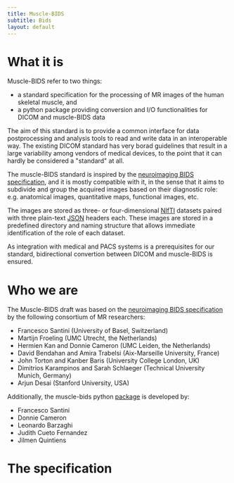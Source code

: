 ```yaml
---
title: Muscle-BIDS
subtitle: Bids
layout: default
---
```

# What it is
Muscle-BIDS refer to two things:

* a standard specification for the processing of MR images of the human skeletal muscle, and
* a python package providing conversion and I/O functionalities for DICOM and muscle-BIDS data

The aim of this standard is to provide a common interface for data postprocessing and analysis tools to read and write data in an interoperable way. The existing DICOM standard has very borad guidelines that result in a large variability among vendors of medical devices, to the point that it can hardly be considered a "standard" at all.

The muscle-BIDS standard is inspired by the [neuroimaging BIDS specification](https://bids.neuroimaging.io/), and it is mostly compatible with it, in the sense that it aims to subdivide and group the acquired images based on their diagnostic role: e.g. anatomical images, quantitative maps, functional images, etc.

The images are stored as three- or four-dimensional [NIfTI](https://nifti.nimh.nih.gov/) datasets paired with three plain-text [JSON](https://www.json.org/) headers each. These images are stored in a predefined directory and naming structure that allows immediate identification of the role of each dataset.

As integration with medical and PACS systems is a prerequisites for our standard, bidirectional convertion between DICOM and muscle-BIDS is ensured.

# Who we are
The Muscle-BIDS draft was based on the [neuroimaging BIDS specification](https://bids.neuroimaging.io/) by the following consortium of MR researchers:

* Francesco Santini (University of Basel, Switzerland)
* Martijn Froeling (UMC Utrecht, the Netherlands)
* Hermien Kan and Donnie Cameron (UMC Leiden, the Netherlands)
* David Bendahan and Amira Trabelsi (Aix-Marseille University, France)
* John Torton and Kanber Baris (University College London, UK)
* Dimitrios Karampinos and Sarah Schlaeger (Technical University Munich, Germany)
* Arjun Desai (Stanford University, USA)

Additionally, the muscle-bids python [package](https://pypi.org/project/muscle-bids/) is developed by:

* Francesco Santini
* Donnie Cameron
* Leonardo Barzaghi
* Judith Cueto Fernandez
* Jilmen Quintiens

# The specification

